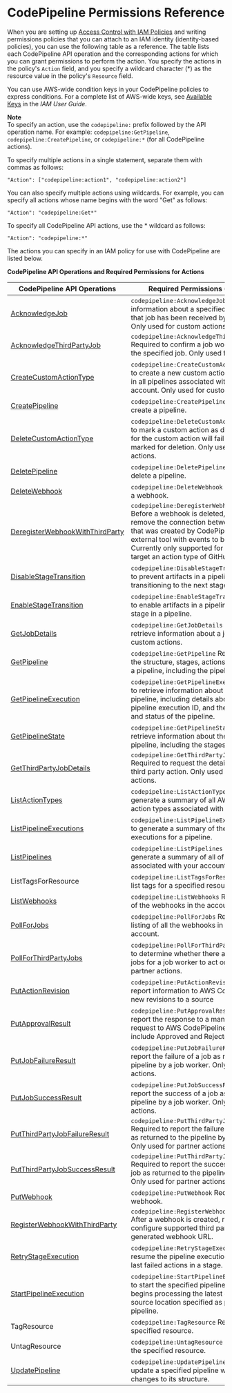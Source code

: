 # CodePipeline Permissions Reference<a name="permissions-reference"></a>

When you are setting up [Access Control with IAM Policies](access-control.md) and writing permissions policies that you can attach to an IAM identity \(identity\-based policies\), you can use the following table as a reference\. The table lists each CodePipeline API operation and the corresponding actions for which you can grant permissions to perform the action\. You specify the actions in the policy's `Action` field, and you specify a wildcard character \(\*\) as the resource value in the policy's `Resource` field\.

You can use AWS\-wide condition keys in your CodePipeline policies to express conditions\. For a complete list of AWS\-wide keys, see [Available Keys](https://docs.aws.amazon.com/IAM/latest/UserGuide/reference_policies_elements.html#AvailableKeys) in the *IAM User Guide*\.

**Note**  
To specify an action, use the `codepipeline:` prefix followed by the API operation name\. For example: `codepipeline:GetPipeline`, `codepipeline:CreatePipeline`, or `codepipeline:*` \(for all CodePipeline actions\)\.

To specify multiple actions in a single statement, separate them with commas as follows:

```
"Action": ["codepipeline:action1", "codepipeline:action2"]
```

You can also specify multiple actions using wildcards\. For example, you can specify all actions whose name begins with the word "Get" as follows:

```
"Action": "codepipeline:Get*"
```

To specify all CodePipeline API actions, use the \* wildcard as follows:

```
"Action": "codepipeline:*"
```

The actions you can specify in an IAM policy for use with CodePipeline are listed below\.


**CodePipeline API Operations and Required Permissions for Actions**  

| CodePipeline API Operations | Required Permissions \(API Actions\) | 
| --- | --- | 
|  [AcknowledgeJob](https://docs.aws.amazon.com/codepipeline/latest/APIReference/API_AcknowledgeJob.html)  |  `codepipeline:AcknowledgeJob` Required to view information about a specified job and whether that job has been received by the job worker\. Only used for custom actions\.  | 
|  [AcknowledgeThirdPartyJob](https://docs.aws.amazon.com/codepipeline/latest/APIReference/API_AcknowledgeThirdPartyJob.html)  |  `codepipeline:AcknowledgeThirdPartyJob` Required to confirm a job worker has received the specified job\. Only used for partner actions\.  | 
|  [CreateCustomActionType](https://docs.aws.amazon.com/codepipeline/latest/APIReference/API_CreateCustomActionType.html)  |  `codepipeline:CreateCustomActionType` Required to create a new custom action that can be used in all pipelines associated with the AWS account\. Only used for custom actions\.  | 
|  [CreatePipeline](https://docs.aws.amazon.com/codepipeline/latest/APIReference/API_CreatePipeline.html)  |  `codepipeline:CreatePipeline` Required to create a pipeline\.  | 
|  [DeleteCustomActionType](https://docs.aws.amazon.com/codepipeline/latest/APIReference/API_DeleteCustomActionType.html)  |  `codepipeline:DeleteCustomActionType` Required to mark a custom action as deleted\. PollForJobs for the custom action will fail after the action is marked for deletion\. Only used for custom actions\.  | 
|  [DeletePipeline](https://docs.aws.amazon.com/codepipeline/latest/APIReference/API_DeletePipeline.html)  |  `codepipeline:DeletePipeline` Required to delete a pipeline\.  | 
| [DeleteWebhook](https://docs.aws.amazon.com/codepipeline/latest/APIReference/API_DeleteWebhook.html) |  `codepipeline:DeleteWebhook` Required to delete a webhook\.  | 
|  [DeregisterWebhookWithThirdParty](https://docs.aws.amazon.com/codepipeline/latest/APIReference/API_DeregisterWebhookWithThirdParty.html)  |  `codepipeline:DeregisterWebhookWithThirdParty` Before a webhook is deleted, required to remove the connection between the webhook that was created by CodePipeline and the external tool with events to be detected\. Currently only supported for webhooks that target an action type of GitHub\.  | 
|  [DisableStageTransition](https://docs.aws.amazon.com/codepipeline/latest/APIReference/API_DisableStageTransition.html)  |  `codepipeline:DisableStageTransition` Required to prevent artifacts in a pipeline from transitioning to the next stage in the pipeline\.  | 
|  [EnableStageTransition](https://docs.aws.amazon.com/codepipeline/latest/APIReference/API_EnableStageTransition.html)  |  `codepipeline:EnableStageTransition` Required to enable artifacts in a pipeline to transition to a stage in a pipeline\.  | 
|  [GetJobDetails](https://docs.aws.amazon.com/codepipeline/latest/APIReference/API_GetJobDetails.html)  |  `codepipeline:GetJobDetails` Required to retrieve information about a job\. Only used for custom actions\.  | 
|  [GetPipeline](https://docs.aws.amazon.com/codepipeline/latest/APIReference/API_GetPipeline.html)  |  `codepipeline:GetPipeline` Required to retrieve the structure, stages, actions, and metadata of a pipeline, including the pipeline ARN\.  | 
|  [GetPipelineExecution](https://docs.aws.amazon.com/codepipeline/latest/APIReference/API_GetPipelineExecution.html)  |  `codepipeline:GetPipelineExecution` Required to retrieve information about an execution of a pipeline, including details about artifacts, the pipeline execution ID, and the name, version, and status of the pipeline\.  | 
|  [GetPipelineState](https://docs.aws.amazon.com/codepipeline/latest/APIReference/API_GetPipelineState.html)  |  `codepipeline:GetPipelineState` Required to retrieve information about the state of a pipeline, including the stages and actions\.  | 
|  [GetThirdPartyJobDetails](https://docs.aws.amazon.com/codepipeline/latest/APIReference/API_GetThirdPartyJobDetails.html)  |  `codepipeline:GetThirdPartyJobDetails` Required to request the details of a job for a third party action\. Only used for partner actions\.  | 
|  [ListActionTypes](https://docs.aws.amazon.com/codepipeline/latest/APIReference/API_ListActionTypes.html)  |  `codepipeline:ListActionTypes` Required to generate a summary of all AWS CodePipeline action types associated with your account\.  | 
|  [ListPipelineExecutions](https://docs.aws.amazon.com/codepipeline/latest/APIReference/API_ListPipelineExecutions.html)  |  `codepipeline:ListPipelineExecutions` Required to generate a summary of the most recent executions for a pipeline\.  | 
|  [ListPipelines](https://docs.aws.amazon.com/codepipeline/latest/APIReference/API_ListPipelines.html)  |  `codepipeline:ListPipelines` Required to generate a summary of all of the pipelines associated with your account\.  | 
| ListTagsForResource |  `codepipeline:ListTagsForResource` Required to list tags for a specified resource\.  | 
| [ListWebhooks](https://docs.aws.amazon.com/codepipeline/latest/APIReference/API_ListWebhooks.html) |  `codepipeline:ListWebhooks` Required to list all of the webhooks in the account for that region\.  | 
|  [PollForJobs](https://docs.aws.amazon.com/codepipeline/latest/APIReference/API_PollForJobs.html)  |  `codepipeline:PollForJobs` Required to get a listing of all the webhooks in this region for this account\.  | 
|  [PollForThirdPartyJobs](https://docs.aws.amazon.com/codepipeline/latest/APIReference/API_PollForThirdPartyJobs.html)  |  `codepipeline:PollForThirdPartyJobs` Required to determine whether there are any third party jobs for a job worker to act on\. Only used for partner actions\.  | 
|  [PutActionRevision](https://docs.aws.amazon.com/codepipeline/latest/APIReference/API_PutActionRevision.html)  |  `codepipeline:PutActionRevision` Required to report information to AWS CodePipeline about new revisions to a source  | 
|  [PutApprovalResult](https://docs.aws.amazon.com/codepipeline/latest/APIReference/API_PutApprovalResult.html)  |  `codepipeline:PutApprovalResult` Required to report the response to a manual approval request to AWS CodePipeline\. Valid responses include Approved and Rejected\.  | 
|  [PutJobFailureResult](https://docs.aws.amazon.com/codepipeline/latest/APIReference/API_PutJobFailureResult.html)  |  `codepipeline:PutJobFailureResult` Required to report the failure of a job as returned to the pipeline by a job worker\. Only used for custom actions\.  | 
|  [PutJobSuccessResult](https://docs.aws.amazon.com/codepipeline/latest/APIReference/API_PutJobSuccessResult.html)  |  `codepipeline:PutJobSuccessResult` Required to report the success of a job as returned to the pipeline by a job worker\. Only used for custom actions\.  | 
|  [PutThirdPartyJobFailureResult](https://docs.aws.amazon.com/codepipeline/latest/APIReference/API_PutThirdPartyJobFailureResult.html)  |  `codepipeline:PutThirdPartyJobFailureResult` Required to report the failure of a third party job as returned to the pipeline by a job worker\. Only used for partner actions\.  | 
|  [PutThirdPartyJobSuccessResult](https://docs.aws.amazon.com/codepipeline/latest/APIReference/API_PutThirdPartyJobSuccessResult.html)  |  `codepipeline:PutThirdPartyJobSuccessResult` Required to report the success of a third party job as returned to the pipeline by a job worker\. Only used for partner actions\.   | 
|  [PutWebhook](https://docs.aws.amazon.com/codepipeline/latest/APIReference/API_PutWebhook.html)  |  `codepipeline:PutWebhook` Required to create a webhook\.  | 
|  [RegisterWebhookWithThirdParty](https://docs.aws.amazon.com/codepipeline/latest/APIReference/API_RegisterWebhookWithThirdParty.html)  |  `codepipeline:RegisterWebhookWithThirdParty` After a webhook is created, required to configure supported third parties to call the generated webhook URL\.  | 
|  [RetryStageExecution](https://docs.aws.amazon.com/codepipeline/latest/APIReference/API_RetryStageExecution.html)  |  `codepipeline:RetryStageExecution` Required to resume the pipeline execution by retrying the last failed actions in a stage\.  | 
|  [StartPipelineExecution](https://docs.aws.amazon.com/codepipeline/latest/APIReference/API_StartPipelineExecution.html)  |  `codepipeline:StartPipelineExecution` Required to start the specified pipeline\. Specifically, it begins processing the latest commit to the source location specified as part of the pipeline\.  | 
| TagResource |  `codepipeline:TagResource` Required to tag the specified resource\.  | 
| UntagResource |  `codepipeline:UntagResource` Required to untag the specified resource\.  | 
|  [UpdatePipeline](https://docs.aws.amazon.com/codepipeline/latest/APIReference/API_UpdatePipeline.html)  |  `codepipeline:UpdatePipeline` Required to update a specified pipeline with edits or changes to its structure\.  | 